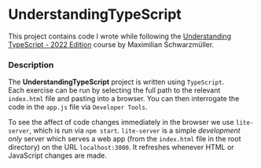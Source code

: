 # UnderstandingTypeScript
This project contains code I wrote while following the [Understanding TypeScript - 2022 Edition](https://www.udemy.com/course/understanding-typescript/) course by Maximilian Schwarzmüller.

### Description
The __UnderstandingTypeScript__ project is written using `TypeScript`.\
Each exercise can be run by selecting the full path to the relevant `index.html`
file and pasting into a browser. You can then interrogate the code in the `app.js` file via 
`Developer Tools`.

To see the affect of code changes immediately in the browser we use `lite-server`, which is run via `npm start`.
`lite-server` is a simple _development only_ server which serves a web app (from the `index.html` file in the 
root directory) on the URL `localhost:3000`. It refreshes whenever HTML or JavaScript changes are made.
